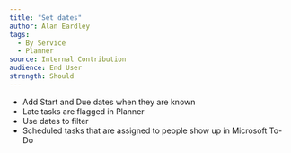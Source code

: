 ```yaml
---
title: "Set dates"
author: Alan Eardley
tags: 
  - By Service
  - Planner
source: Internal Contribution
audience: End User
strength: Should
---
```

- Add Start and Due dates when they are known
- Late tasks are flagged in Planner
- Use dates to filter
- Scheduled tasks that are assigned to people show up in Microsoft To-Do